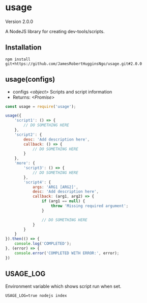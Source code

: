 # usage

Version 2.0.0

A NodeJS library for creating dev-tools/scripts.

## Installation

```
npm install git+https://github.com/JamesRobertHugginsNgo/usage.git#2.0.0
```

## usage(configs)

- configs _\<object>_ Scripts and script information
- Returns: _\<Promise>_

``` JavaScript
const usage = require('usage');

usage({
    'script1': () => {
        // DO SOMETHING HERE
    },
    'script2': {
        desc: 'Add description here',
        callback: () => {
            // DO SOMETHING HERE
        }
    },
    'more': {
        'script3': () => {
            // DO SOMETHING HERE
        },
        'script4': {
            args: 'ARG1 [ARG2]',
            desc: 'Add description here',
            callback: (arg1, arg2) => {
                if (arg1 == null) {
                    throw 'Missing required argument';
                }

                // DO SOMETHING HERE
            }
        }
    }
}).then(() => {
    console.log('COMPLETED');
}, (error) => {
    console.error('COMPLETED WITH ERROR:', error);
})
```

## USAGE_LOG

Environment variable which shows script run when set.

```
USAGE_LOG=true nodejs index
```